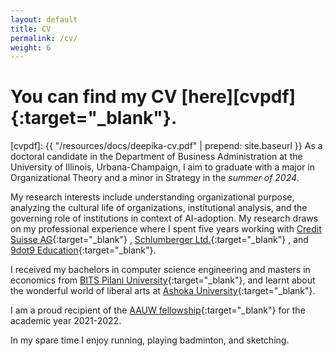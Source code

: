 ```yaml
---
layout: default
title: CV
permalink: /cv/
weight: 6
---
```

# You can find my CV [here][cvpdf]{:target="_blank"}.

[cvpdf]: {{ "/resources/docs/deepika-cv.pdf" | prepend: site.baseurl }}
As a doctoral candidate in the Department of Business Administration at the University of Illinois, Urbana-Champaign, I aim to graduate with a major in Organizational Theory and a minor in Strategy in the *summer of 2024*. 

My research interests include understanding organizational purpose, analyzing the cultural life of organizations, institutional analysis, and the governing role of institutions in context of AI-adoption. My research draws on my professional experience where I spent five years working with [Credit Suisse AG](https://www.credit-suisse.com/us/en.html){:target="_blank"} , [Schlumberger Ltd.](https://www.slb.com/){:target="_blank"} , and [9dot9 Education](https://www.9dot9.education/){:target="_blank"}.

I received my bachelors in computer science engineering and masters in economics from [BITS Pilani University](https://www.bits-pilani.ac.in/){:target="_blank"}, and learnt about the wonderful world of liberal arts at [Ashoka University](https://www.ashoka.edu.in/){:target="_blank"}.

I am a proud recipient of the [AAUW fellowship](https://www.aauw.org/resources/programs/fellowships-grants/){:target="_blank"} for the academic year 2021-2022.

In my spare time I enjoy running, playing badminton, and sketching.

<!-- Just before moving to Germany, I finished my Ph.D. studies under the supervision of [Ondřej Lhoták](https://plg.uwaterloo.ca/~olhotak/){:target="_blank"} in the [Programming Languages Group](https://plg.uwaterloo.ca/){:target="_blank"} at the University of Waterloo. You can find my thesis: **The Separate Compilation Assumption** [here](http://hdl.handle.net/10012/8835){:target="_blank"}.

Prior to that, I received my MMath degree at the University of Waterloo in 2010 when I was part of the Security Research Group led by [Raouf Boutaba](http://rboutaba.cs.uwaterloo.ca/index.html){:target="_blank"}.
 -->
